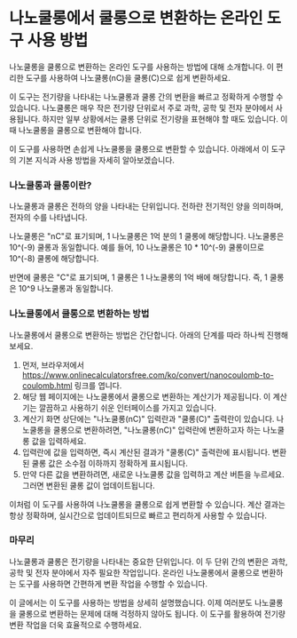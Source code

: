 나노쿨롱에서 쿨롱으로 변환하는 온라인 도구 사용 방법
=============================

나노쿨롱을 쿨롱으로 변환하는 온라인 도구를 사용하는 방법에 대해 소개합니다. 이 편리한 도구를 사용하여 나노쿨롱(nC)을 쿨롱(C)으로 쉽게 변환하세요.

이 도구는 전기량을 나타내는 나노쿨롱과 쿨롱 간의 변환을 빠르고 정확하게 수행할 수 있습니다. 나노쿨롱은 매우 작은 전기량 단위로서 주로 과학, 공학 및 전자 분야에서 사용됩니다. 하지만 일부 상황에서는 쿨롱 단위로 전기량을 표현해야 할 때도 있습니다. 이때 나노쿨롱을 쿨롱으로 변환해야 합니다.

이 도구를 사용하면 손쉽게 나노쿨롱을 쿨롱으로 변환할 수 있습니다. 아래에서 이 도구의 기본 지식과 사용 방법을 자세히 알아보겠습니다.

### 나노쿨롱과 쿨롱이란?

나노쿨롱과 쿨롱은 전하의 양을 나타내는 단위입니다. 전하란 전기적인 양을 의미하며, 전자의 수를 나타냅니다.

나노쿨롱은 "nC"로 표기되며, 1 나노쿨롱은 1억 분의 1 쿨롱에 해당합니다. 나노쿨롱은 10^(-9) 쿨롱과 동일합니다. 예를 들어, 10 나노쿨롱은 10 \* 10^(-9) 쿨롱이므로 10^(-8) 쿨롱에 해당합니다.

반면에 쿨롱은 "C"로 표기되며, 1 쿨롱은 1 나노쿨롱의 1억 배에 해당합니다. 즉, 1 쿨롱은 10^9 나노쿨롱과 동일합니다.

### 나노쿨롱에서 쿨롱으로 변환하는 방법

나노쿨롱에서 쿨롱으로 변환하는 방법은 간단합니다. 아래의 단계를 따라 하나씩 진행해보세요.

1. 먼저, 브라우저에서 <https://www.onlinecalculatorsfree.com/ko/convert/nanocoulomb-to-coulomb.html> 링크를 엽니다.
2. 해당 웹 페이지에는 나노쿨롱에서 쿨롱으로 변환하는 계산기가 제공됩니다. 이 계산기는 깔끔하고 사용하기 쉬운 인터페이스를 가지고 있습니다.
3. 계산기 화면 상단에는 "나노쿨롱(nC)" 입력란과 "쿨롱(C)" 출력란이 있습니다. 나노쿨롱을 쿨롱으로 변환하려면, "나노쿨롱(nC)" 입력란에 변환하고자 하는 나노쿨롱 값을 입력하세요.
4. 입력란에 값을 입력하면, 즉시 계산된 결과가 "쿨롱(C)" 출력란에 표시됩니다. 변환된 쿨롱 값은 소수점 이하까지 정확하게 표시됩니다.
5. 만약 다른 값을 변환하려면, 새로운 나노쿨롱 값을 입력하고 계산 버튼을 누르세요. 그러면 변환된 쿨롱 값이 업데이트됩니다.

이처럼 이 도구를 사용하여 나노쿨롱을 쿨롱으로 쉽게 변환할 수 있습니다. 계산 결과는 항상 정확하며, 실시간으로 업데이트되므로 빠르고 편리하게 사용할 수 있습니다.

### 마무리

나노쿨롱과 쿨롱은 전기량을 나타내는 중요한 단위입니다. 이 두 단위 간의 변환은 과학, 공학 및 전자 분야에서 자주 필요한 작업입니다. 온라인 나노쿨롱에서 쿨롱으로 변환하는 도구를 사용하면 간편하게 변환 작업을 수행할 수 있습니다.

이 글에서는 이 도구를 사용하는 방법을 상세히 설명했습니다. 이제 여러분도 나노쿨롱을 쿨롱으로 변환하는 문제에 대해 걱정하지 않아도 됩니다. 이 도구를 활용하여 전기량 변환 작업을 더욱 효율적으로 수행하세요.